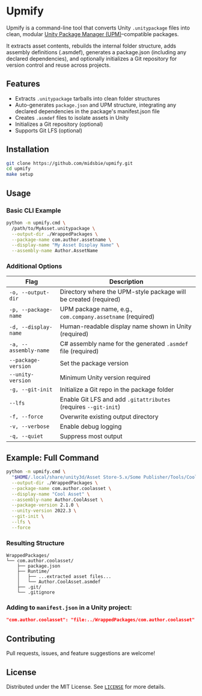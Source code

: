 # Upmify

Upmify is a command-line tool that converts Unity `.unitypackage` files into clean, modular [Unity Package Manager (UPM)](https://docs.unity3d.com/Manual/Packages.html)–compatible packages.

It extracts asset contents, rebuilds the internal folder structure, adds assembly definitions (.asmdef), generates a package.json (including any declared dependencies), and optionally initializes a Git repository for version control and reuse across projects.

## Features

* Extracts `.unitypackage` tarballs into clean folder structures
* Auto-generates `package.json` and UPM structure, integrating any declared dependencies in the
  package's manifest.json file
* Creates `.asmdef` files to isolate assets in Unity
* Initializes a Git repository (optional)
* Supports Git LFS (optional)

## Installation

```bash
git clone https://github.com/midsbie/upmify.git
cd upmify
make setup
```

## Usage

### Basic CLI Example

```bash
python -m upmify.cmd \
  /path/to/MyAsset.unitypackage \
  --output-dir ./WrappedPackages \
  --package-name com.author.assetname \
  --display-name "My Asset Display Name" \
  --assembly-name Author.AssetName
```

### Additional Options

| Flag                  | Description                                                      |
|-----------------------|------------------------------------------------------------------|
| `-o, --output-dir`    | Directory where the UPM-style package will be created (required) |
| `-p, --package-name`  | UPM package name, e.g., `com.company.assetname` (required)       |
| `-d, --display-name`  | Human-readable display name shown in Unity (required)            |
| `-a, --assembly-name` | C# assembly name for the generated `.asmdef` file (required)     |
| `--package-version`   | Set the package version                                          |
| `--unity-version`     | Minimum Unity version required                                   |
| `-g, --git-init`      | Initialize a Git repo in the package folder                      |
| `--lfs`               | Enable Git LFS and add `.gitattributes` (requires `--git-init`)  |
| `-f, --force`         | Overwrite existing output directory                              |
| `-v, --verbose`       | Enable debug logging                                             |
| `-q, --quiet`         | Suppress most output                                             |

## Example: Full Command

```bash
python -m upmify.cmd \
  "$HOME/.local/share/unity3d/Asset Store-5.x/Some Publisher/Tools/Cool Asset.unitypackage" \
  --output-dir ./WrappedPackages \
  --package-name com.author.coolasset \
  --display-name "Cool Asset" \
  --assembly-name Author.CoolAsset \
  --package-version 2.1.0 \
  --unity-version 2022.3 \
  --git-init \
  --lfs \
  --force
```

### Resulting Structure

```
WrappedPackages/
└── com.author.coolasset/
    ├── package.json
    ├── Runtime/
    │   ├── ...extracted asset files...
    │   └── Author.CoolAsset.asmdef
    ├── .git/
    └── .gitignore
```

### Adding to `manifest.json` in a Unity project:

```json
"com.author.coolasset": "file:../WrappedPackages/com.author.coolasset"
```

## Contributing

Pull requests, issues, and feature suggestions are welcome!

## License

Distributed under the MIT License.
See [`LICENSE`](./LICENSE) for more details.
